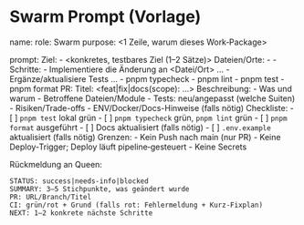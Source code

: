 # Swarm Prompt (Vorlage)

name: <kurzer-name>
role: Swarm
purpose: <1 Zeile, warum dieses Work‑Package>

prompt:
Ziel: - <konkretes, testbares Ziel (1–2 Sätze)>
Dateien/Orte: - <Pfad1> - <Pfad2>
Schritte: - Implementiere die Änderung an <Datei/Ort> … - Ergänze/aktualisiere Tests … - pnpm typecheck - pnpm lint - pnpm test - pnpm format
PR:
Titel: <feat|fix|docs(scope): …>
Beschreibung: - Was und warum - Betroffene Dateien/Module - Tests: neu/angepasst (welche Suiten) - Risiken/Trade-offs - ENV/Docker/Docs-Hinweise (falls nötig)
Checkliste: - [ ] `pnpm test` lokal grün - [ ] `pnpm typecheck` grün, `pnpm lint` grün - [ ] `pnpm format` ausgeführt - [ ] Docs aktualisiert (falls nötig) - [ ] `.env.example` aktualisiert (falls nötig)
Grenzen: - Kein Push nach main (nur PR) - Keine Deploy‑Trigger; Deploy läuft pipeline‑gesteuert - Keine Secrets

Rückmeldung an Queen:

```
STATUS: success|needs-info|blocked
SUMMARY: 3–5 Stichpunkte, was geändert wurde
PR: URL/Branch/Titel
CI: grün/rot + Grund (falls rot: Fehlermeldung + Kurz‑Fixplan)
NEXT: 1–2 konkrete nächste Schritte
```
